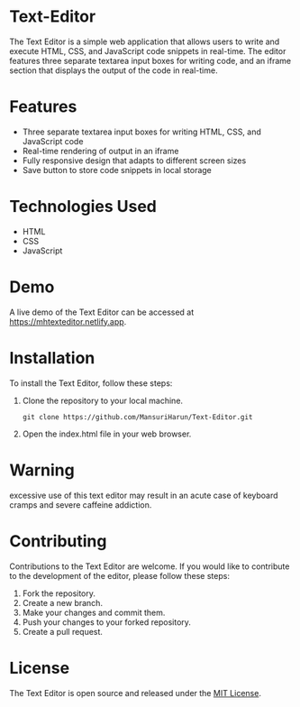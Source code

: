 # Text-Editor
The Text Editor is a simple web application that allows users to write and execute HTML, CSS, and JavaScript code snippets in real-time. The editor features three separate textarea input boxes for writing code, and an iframe section that displays the output of the code in real-time.

# Features
- Three separate textarea input boxes for writing HTML, CSS, and JavaScript code
- Real-time rendering of output in an iframe
- Fully responsive design that adapts to different screen sizes
- Save button to store code snippets in local storage

# Technologies Used
- HTML
- CSS
- JavaScript

# Demo
A live demo of the Text Editor can be accessed at https://mhtexteditor.netlify.app.

# Installation
To install the Text Editor, follow these steps:

1. Clone the repository to your local machine.

   `git clone https://github.com/MansuriHarun/Text-Editor.git`

2. Open the index.html file in your web browser.

# Warning
excessive use of this text editor may result in an acute case of keyboard cramps and severe caffeine addiction.

# Contributing
Contributions to the Text Editor are welcome. If you would like to contribute to the development of the editor, please follow these steps:

1. Fork the repository.
2. Create a new branch.
3. Make your changes and commit them.
4. Push your changes to your forked repository.
5. Create a pull request.

# License
The Text Editor is open source and released under the [MIT License](https://opensource.org/licenses/MIT).
